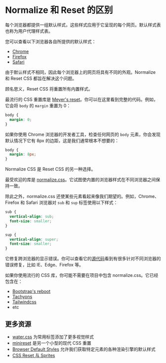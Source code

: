 # Normalize 和 Reset 的区别

每个浏览器都提供一组默认样式，这些样式应用于它呈现的每个网页。默认样式表也称为用户代理样式表。

您可以查看以下浏览器各自所提供的默认样式：

- [Chrome](https://chromium.googlesource.com/chromium/blink/+/master/Source/core/css/html.css)
- [Firefox](https://hg.mozilla.org/mozilla-central/file/tip/layout/style/res/html.css)
- [Safari](https://trac.webkit.org/browser/trunk/Source/WebCore/css/html.css)

由于默认样式不相同，因此每个浏览器上的网页将具有不同的外观。Normalize 和 Reset CSS 都旨在解决这个问题。

顾名思义，Reset CSS 将重置所有内置样式。

最流行的 CSS 重置库是 [Meyer's reset](https://meyerweb.com/eric/tools/css/reset/reset.css)。你可以在这里看到完整的代码。例如，它会将 `body` 的 `margin` 重置为 0：

```css
body {
  margin: 0;
}
```

如果你使用 Chrome 浏览器的开发者工具，检查任何网页的 `body` 元素，你会发现默认情况下它有 8px 的边距，这是我们通常根本不想要的：

```css
body {
  margin: 8px;
}
```

Normalize CSS 是 Reset CSS 的另一种选择。

最受欢迎的库是 [normalize.css](https://necolas.github.io/normalize.css/)。它试图使内置的浏览器样式在不同浏览器之间保持一致。

除此之外，normalize.css 还使某些元素看起来像我们期望的。例如，Chrome、Firefox 和 Safari 浏览器对 `sub` 和 `sup` 标签使用以下样式：

```css
sub {
  vertical-align: sub;
  font-size: smaller;
}

sup {
  vertical-align: super;
  font-size: smaller;
}
```

它修复跨浏览器的显示错误。你可以查看它的[源代码](https://github.com/necolas/normalize.css/blob/master/normalize.css)看到有很多针对不同浏览器的错误修复，比如 IE、Edge、Firefox 等。

如果你使用流行的 CSS 库，你可能不需要在项目中包含 normalize.css。它已经包含在：

- [Bootstrap's reboot](https://github.com/twbs/bootstrap/blob/master/scss/_reboot.scss#L3)
- [Tachyons](https://github.com/tachyons-css/tachyons/blob/master/src/_normalize.css)
- [Tailwindcss](https://unpkg.com/tailwindcss@1.1.4/dist/base.css)
- etc

## 更多资源

- [water.css](https://github.com/kognise/water.css) 为常用标签添加了更多视觉样式
- [minireset](https://github.com/jgthms/minireset.css) 是另一个小型的现代 CSS 重置
- [Browser Default Styles](https://browserdefaultstyles.com/) 允许我们获取特定元素的各种渲染引擎的默认样式
- [CSS Reset 与 Sprites](https://www.jianshu.com/p/5339f620a91f)
